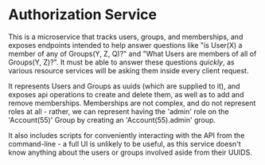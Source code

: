 # Authorization Service

This is a microservice that tracks users, groups, and memberships, and exposes endpoints intended
to help answer questions like "is User(X) a member of any of Groups(Y, Z, Q)?" and "What Users are
members of all of Groups(Y, Z)?". It must be able to answer these questions *quickly*, as various
resource services will be asking them inside every client request.

It represents Users and Groups as uuids (which are supplied to it), and exposes api operations to
create and delete them, as well as to add and remove memberships. Memberships are not complex, and
do not represent roles at all - rather, we can represent having the 'admin' role on the
'Account(55)' Group by creating an 'Account(55).admin' group.

It also includes scripts for conveniently interacting with the API from the command-line - a full
UI is unlikely to be useful, as this service doesn't know anything about the users or groups
involved aside from their UUIDS.
